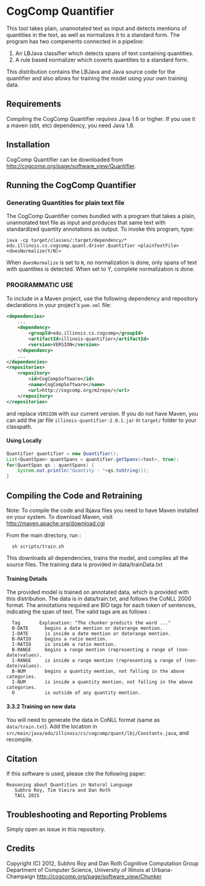# CogComp Quantifier

This tool takes plain, unannotated text as input and detects mentions
of quantities in the text, as well as normalizes it to a standard
form. The program has two compenents connected in a pipeline:

  1. An LBJava classifier which detects spans of text containing quantities.
  2. A rule based normalizer which coverts quantities to a standard form.

This distribution contains the LBJava and Java source code for the
quantifier and also allows for training the model using your own
training data.

## Requirements
Compiling the CogComp Quantifier *requires* Java 1.6 or higher. If you use it a maven (sbt, etc) dependency, you need Java 1.8. 

## Installation
CogComp Quantifier can be downloaded from http://cogcomp.org/page/software_view/Quantifier.


## Running the CogComp Quantifier

### Generating Quantities for plain text file

The CogComp Quantifier comes bundled with a program that takes a
plain, unannotated text file as input and produces that same text with
standardized quantity annotations as output. To invoke this program,
type:

```
java -cp target/classes/:target/dependency/*
edu.illinois.cs.cogcomp.quant.driver.Quantifier <plainTextFile>
<doesNormalize(Y/N)>
```

When `doesNormalize` is set to `N`, no normalization is done, only spans
of text with quantities is detected. When set to Y, complete
normalization is done.


### PROGRAMMATIC USE

To include in a Maven project, use the following dependency and repository
declarations in your project's `pom.xml` file:

```xml 
<dependencies>
    ...
    <dependency>
        <groupId>edu.illinois.cs.cogcomp</groupId>
        <artifactId>illinois-quantifier</artifactId>
        <version>VERSION</version>
    </dependency>
    ...
</dependencies>
<repositories>
    <repository>
        <id>CogCompSoftware</id>
        <name>CogCompSoftware</name>
        <url>http://cogcomp.org/m2repo/</url>
    </repository>
</repositories>
```

and replace `VERSION` with our current version.  If you do not have Maven, you can add the jar file
`illinois-quantifier-2.0.1.jar` in `target/` folder to your classpath.


#### Using Locally
 
```java     
Quantifier quantifier = new Quantifier();
List<QuantSpan> quantSpans = quantifier.getSpans(<text>, true);
for(QuantSpan qs : quantSpans) {
    System.out.println("Quantity : "+qs.toString());		  
}
```


## Compiling the Code and Retraining

Note: To compile the code and lbjava files you need to have Maven
installed on your system. To download Maven, visit
http://maven.apache.org/download.cgi

From the main directory, run : 

```
  sh scripts/train.sh
```

This downloads all dependencies, trains the model, and compiles all
the source files. The training data is provided in data/trainData.txt


#### Training Details

The provided model is trained on annotated data, which is provided
with this distribution. The data is in data/train.txt, and follows the
CoNLL 2000 format. The annotations required are BIO tags for each token
of sentences, indicating the span of text. The valid tags are as follows :

```
  Tag       Explanation: "The chunker predicts the word ..."
  B-DATE      begins a date mention or daterange mention.
  I-DATE      is inside a date mention or daterange mention.
  B-RATIO     begins a ratio mention.
  I-RATIO     is inside a ratio mention.
  B-RANGE     begins a range mention (representing a range of (non-date)values).
  I-RANGE     is inside a range mention (representing a range of (non-date)values).
  B-NUM       begins a quantity mention, not falling in the above categories.
  I-NUM       is inside a quantity mention, not falling in the above categories.
  O           is outside of any quantity mention.
```

#### 3.3.2 Training on new data

You will need to generate the data in CoNLL format (same as `data/train.txt`). 
Add the location in `src/main/java/edu/illinois/cs/cogcomp/quant/lbj/Constants.java`, and recompile.


## Citation

If this software is used, please cite the following paper:

```
Reasoning about Quantities in Natural Language
   Subhro Roy, Tim Vieira and Dan Roth
   TACL 2015
```

## Troubleshooting and Reporting Problems

Simply open an issue in this repository. 


## Credits 
Copyright (C) 2012, Subhro Roy and Dan Roth
Cognitive Computation Group
Department of Computer Science, University of Illinois at Urbana-Champaign
http://cogcomp.org/page/software_view/Chunker
